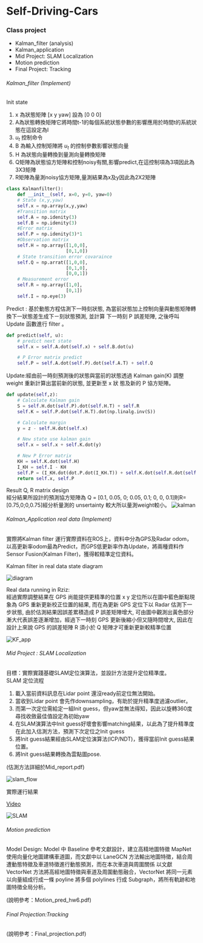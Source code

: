 # Self-Driving-Cars
### Class project
* Kalman_filter (analysis)
* Kalman_application
* Mid Project: SLAM Localization
* Motion prediction
* Final Project: Tracking

###### Kalman_filter (Implement)

Init state

1. x 為狀態矩陣 [x y yaw] 設為 [0 0 0]
2. A為狀態轉換矩陣它將時間t-1的每個系統狀態參數的影響應用於時間t的系統狀態在這設定為I
3. $u_t$ 控制命令
4. B 為輸入控制矩陣將 $u_t$ 的控制參數影響狀態向量
5. H 為狀態向量轉換到量測向量轉換矩陣
6. Q矩陣為狀態協方矩陣和控制noisy有關,影響predict,在這控制項為3項因此為3X3矩陣
7. R矩陣為量測noisy協方矩陣,量測結果為x及y因此為2X2矩陣

```python
class Kalmanfilter():
    def __init__(self, x=0, y=0, yaw=0)
    # State (x,y,yaw)
    self.x = np.array(x,y,yaw)
    #Transition matrix
    self.A = np.idenity(3)
    self.B = np.idenity(3)
    #Error matrix
    self.P = np.idenity(3)*1
    #Observation matrix
    self.H = np.array([1,0,0],
                      [0,1,0])
    # State transition error covaraince
    self.Q = np.arrat([1,0,0],
                      [0,1,0],
                      [0,0,1])
    # Measurement error
    self.R = np.array([1,0],
                      [0,1])
    self.I = np.eye(3)
```

Predict : 基於動態方程估測下一時刻狀態, 為當前狀態加上控制向量與動態矩陣轉換下一狀態差生成下ㄧ刻狀態預測, 並計算 下一時刻 P 誤差矩陣, 之後呼叫 Update 函數進行 filter 。


```python
def predict(self, u):
    # predict next state
    self.x = self.A.dot(self.x) + self.B.dot(u)

    # P Error matrix predict
    self.P = self.A.dot(self.P).dot(self.A.T) + self.Q
```

Update:經由前一時刻預測後的狀態與當前的狀態透過 Kalman gain(K) 調整 weight 重新計算出當前新的狀態, 並更新至 x 狀 態及新的 P 協方矩陣。

```python
def update(self,z):
    # Calculate Kalman gain
    S = self.H.dot(self.P).dot(self.H.T) + self.R
    self.K = self.P.dot(self.H.T).dot(np.linalg.inv(S))

    # Calculate margin
    y = z - self.H.dot(self.x)

    # New state use kalman gain
    self.x = self.x + self.K.dot(y)

    # New P Error matrix
    KH = self.K.dot(self.H)
    I_KH = self.I - KH
    self.P = (I_KH.dot(dot.P.dot(I_KH.T)) + self.K.dot(self.R.dot(self.K.T)))
    return self.x, self.P
 ```

Result Q, R matrix design  
經分結果所設計的預測協方矩陣為 Q = [0.1, 0.05, 0; 0.05, 0.1; 0, 0, 0.1]則R=[0.75,0;0,0.75]經分析量測的 unsertainty 較大所以量測weight較小。
![kalman](./Kalman_filter/latex/Figure_1.png)


###### Kalman_Application real data (Implement)

實際將Kalman filter 運行實際資料在ROS上，資料中分為GPS及Radar odom，以高更新率odom最為Predict，而GPS低更新率作為Update，將兩種資料作Sensor Fusion(Kalman Filter)，獲得較精準定位資料。

Kalman filter in real data state diagram

![diagram](./KF_Application/latex/state.png) 

Real data running in Rziz:  
經過實際調整結果在 GPS 尚能提供更精準的位置 x y 定位所以在圖中藍色斷點現象為 GPS 重新更新校正位置的結果, 而在為更新 GPS 定位下以 Radar 估測下一步狀態, 由於估測結果因誤差累積造成 P 誤差矩陣增大, 可由圖中觀測出黃色部分漸大代表誤差逐漸增加，經過下一時刻 GPS 更新後縮小但又隨時間增大, 因此在設計上來說 GPS 的誤差矩陣 R 須小於 Q 矩陣才可重新更新較精準位置

![KF_app](./KF_Application/latex/predict_3.png)

###### Mid Project : SLAM Localization

目標：實際實踐基礎SLAM定位演算法，並設計方法提升定位精準度。  
SLAM 定位流程  
1. 載入當前資料訊息在Lidar point 還沒ready前定位無法開始。
2. 當收到Lidar point 會先作downsampling，有助於提升精準度過濾outlier。
3. 而第一次定位需給定一組Init guess，但yaw並無法得知，因此以旋轉360度尋找收斂最佳值設定為初始yaw
4. 在SLAM演算法中Init guess好壞會影響matching結果，以此為了提升精準度在此加入估測方法，預測下次定位之Init guess
5. 將Init guess結果經由SLAM定位演算法(ICP/NDT)，獲得當前Init guess結果位置。
6. 將Init guess結果轉換為雲點圖pose.

(估測方法詳細於Mid_report.pdf)


![slam_flow](./Mid_Project/latex/nuscenes.png)

實際運行結果  

[Video](https://www.youtube.com/watch?v=LX-4YiFIcFY)

![SLAM](./Mid_Project/latex/SLAM.png)

###### Motion prediction
Model Design: Model 中 Baseline 參考文獻設計，建立高精地圖特徵 MapNet 使用向量化地圖建構車道圖，而文獻中以 LaneGCN 方法輸出地圖特徵，結合周遭動態特徵及車道特徵進行動態預測，而在本次車道與周圍關係 以文獻VectorNet 方法將高經地圖特徵與車道及周圍動態融合，VectorNet 將同一元素以向量組成行成一條 poyline 將多個 polylines 行成 Subgraph，將所有軌跡和地圖特徵全局分析。


(說明參考：Motion_pred_hw6.pdf)

###### Final Projection:Tracking

(說明參考：Final_projection.pdf)


